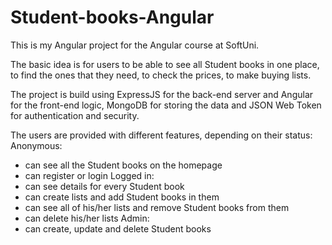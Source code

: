 # Student-books-Angular

This is my Angular project for the Angular course at SoftUni.

The basic idea is for users to be able to see all Student books in one place, to find the ones that they need, to check the prices, to make buying lists.

The project is build using ExpressJS for the back-end server and Angular for the front-end logic, MongoDB for storing the data and JSON Web Token for authentication and security.

The users are provided with different features, depending on their status:
	Anonymous: 
- can see all the Student books on the homepage
- can register or login
	Logged in:
- can see details for every Student book
- can create lists and add Student books in them
- can see all of his/her lists and remove Student books from them
- can delete his/her lists
	Admin:
- can create, update and delete Student books
